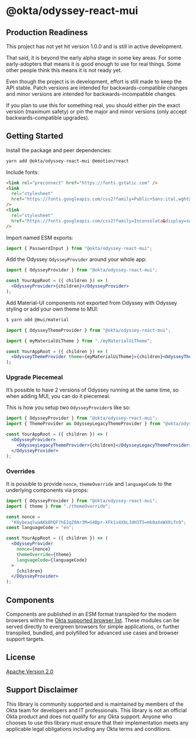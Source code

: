 # @okta/odyssey-react-mui

## Production Readiness

This project has not yet hit version 1.0.0 and is still in active development.

That said, it is beyond the early alpha stage in some key areas. For some
early-adopters that means it is good enough to use for real things. Some
other people think this means it is not ready yet.

Even though the project is in development, effort is still made to keep
the API stable. Patch versions are intended for backwards-compatible
changes and minor versions are intended for backwards-incompatible changes.

If you plan to use this for something real, you should either pin the
exact version (maximum safety) or pin the major and minor versions
(only accept backwards-compatible upgrades).

## Getting Started

Install the package and peer dependencies:

```sh
yarn add @okta/odyssey-react-mui @emotion/react
```

Include fonts:

```html
<link rel="preconnect" href="https://fonts.gstatic.com" />
<link
  rel="stylesheet"
  href="https://fonts.googleapis.com/css2?family=Public+Sans:ital,wght@0,400;0,600;1,400;1,600&display=swap"
/>
<link
  rel="stylesheet"
  href="https://fonts.googleapis.com/css2?family=Inconsolata&display=swap"
/>
```

Import named ESM exports:

```js
import { PasswordInput } from "@okta/odyssey-react-mui";
```

Add the Odyssey `OdysseyProvider` around your whole app:

```jsx
import { OdysseyProvider } from "@okta/odyssey-react-mui";

const YourAppRoot = ({ children }) => (
  <OdysseyProvider>{children}</OdysseyProvider>
);
```

Add Material-UI components not exported from Odyssey with Odyssey styling or add your own theme to MUI:

```sh
$ yarn add @mui/material
```

```jsx
import { OdysseyThemeProvider } from "@okta/odyssey-react-mui";

import { myMaterialUiTheme } from "./myMaterialUiTheme";

const YourAppRoot = ({ children }) => (
  <OdysseyThemeProvider theme={myMaterialUiTheme}>{children}<OdysseyThemeProvider>
);
```

### Upgrade Piecemeal

It’s possible to have 2 versions of Odyssey running at the same time, so when adding MUI, you can do it piecemeal.

This is how you setup two `OdysseyProvider`s like so:

```jsx
import { OdysseyProvider } from "@okta/odyssey-react-mui";
import { ThemeProvider as OdysseyLegacyThemeProvider } from "@okta/odyssey-react-theme";

const YourAppRoot = ({ children }) => (
  <OdysseyProvider>
    <OdysseyLegacyThemeProvider>{children}</OdysseyLegacyThemeProvider>
  </OdysseyProvider>
);
```

### Overrides

It is possible to provide `nonce`, `themeOverride` and `languageCode` to the underlying components via props:

```jsx
import { OdysseyProvider } from "@okta/odyssey-react-mui";
import { theme } from "./themeOverride";

const nonce =
  "K6ybeaqlwaAKk0hQF?hE2qZ0Ar3M=G4Bpr-XFk1x4XbL3dH3T5=mk0aXeWX9ifn9";
const languageCode = "en";

const YourAppRoot = ({ children }) => (
  <OdysseyProvider
    nonce={nonce}
    themeOverride={theme}
    languageCode={languageCode}
  >
    {children}
  </OdysseyProvider>
);
```

## Components

Components are published in an ESM format transpiled for the modern browsers
within the [Okta supported browser list][1]. These modules can be served
directly to evergreen browsers for simple applications, or further transpiled,
bundled, and polyfilled for advanced use cases and browser support targets.

[1]: https://help.okta.com/en/prod/Content/Topics/Miscellaneous/Platforms_Browser_OS_Support.htm

## License

[Apache Version 2.0](https://github.com/okta/odyssey/blob/master/LICENSE)

## Support Disclaimer

This library is community supported and is maintained by members of the Okta team for developers and IT professionals.
This library is not an official Okta product and does not qualify for any Okta support. Anyone who chooses to use this
library must ensure that their implementation meets any applicable legal obligations including any Okta terms and conditions.
